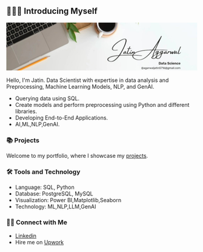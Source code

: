 ## 🙋🏻‍♀️ Introducing Myself

![Brown and Gray Simple Personal LinkedIn Banner](https://github.com/Jatiinagarwal/Assets/blob/main/linkedinbanner.jpg/)

Hello, I'm Jatin. Data Scientist with expertise in data analysis and Preprocessing, Machine Learning Models, NLP, and GenAI. 

- Querying data using SQL.
- Create models and perform preprocessing using Python and different libraries.
- Developing End-to-End Applications.
- AI,ML,NLP,GenAI.

### 📚 Projects

Welcome to my portfolio, where I showcase my [projects](https://github.com/katiehuangx/Portfolio-Guide/blob/main/README.md).

### 🛠️ Tools and Technology

- Language: SQL, Python
- Database: PostgreSQL, MySQL
- Visualization: Power BI,Matplotlib,Seaborn
- Technology: ML,NLP,LLM,GenAI

### 👋🏻 Connect with Me

- [Linkedin](https://www.linkedin.com/in/jatinagarwal03/)
- Hire me on [Upwork](https://www.upwork.com/freelancers/~016ea4ffe7d7d64c1d)
